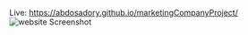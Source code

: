 Live: https://abdosadory.github.io/marketingCompanyProject/
<img alt="website Screenshot" src="./screencapture.png"  />
